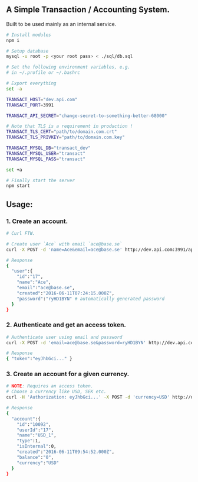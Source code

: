 
## A Simple Transaction / Accounting System.

Built to be used mainly as an internal service.

```bash
# Install modules
npm i

# Setup database
mysql -u root -p <your root pass> < ./sql/db.sql

# Set the following environment variables, e.g.
# in ~/.profile or ~/.bashrc

# Export everything
set -a

TRANSACT_HOST="dev.api.com"
TRANSACT_PORT=3991

TRANSACT_API_SECRET="change-secret-to-something-better-68000"

# Note that TLS is a requirement in production !
TRANSACT_TLS_CERT="path/to/domain.com.crt"
TRANSACT_TLS_PRIVKEY="path/to/domain.com.key"

TRANSACT_MYSQL_DB="transact_dev"
TRANSACT_MYSQL_USER="transact"
TRANSACT_MYSQL_PASS="transact"

set +a

# Finally start the server
npm start
```

## Usage:

### 1. Create an account.

```bash
# Curl FTW.

# Create user `Ace` with email `ace@base.se`
curl -X POST -d 'name=Ace&email=ace@base.se' http://dev.api.com:3991/api/user

# Response
{
  "user":{
    "id":"17",
    "name":"Ace",
    "email":"ace@base.se",
    "created":"2016-06-11T07:24:15.000Z",
    "password":"ryHD1BYN" # automatically generated password
  }
}
```

### 2. Authenticate and get an access token.

```bash
# Authenticate user using email and password
curl -X POST -d 'email=ace@base.se&password=ryHD1BYN' http://dev.api.com:3991/api/auth

# Response
{ "token":"eyJhbGci..." }
```

### 3. Create an account for a given currency.

```bash
# NOTE: Requires an access token.
# Choose a currency like USD, SEK etc.
curl -H 'Authorization: eyJhbGci...' -X POST -d 'currency=USD' http://dev.api.com:3991/api/account

# Response
{
  "account":{
    "id":"10092",
    "userId":"17",
    "name":"USD_1",
    "type":1,
    "isInternal":0,
    "created":"2016-06-11T09:54:52.000Z",
    "balance":"0",
    "currency":"USD"
  }
}
```
